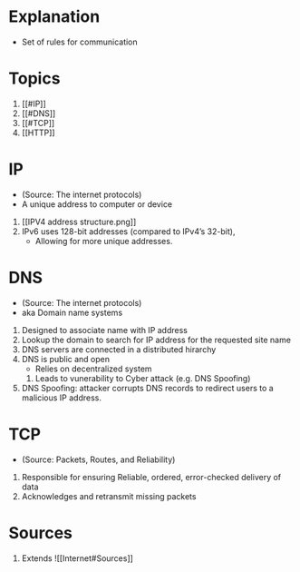 # Explanation
- Set of rules for communication
# Topics
1. [[#IP]]
2. [[#DNS]] 
3. [[#TCP]]
4. [[HTTP]]
# IP
- (Source: The internet protocols)
- A unique address to computer or device
1. [[IPV4 address structure.png]]
2. IPv6 uses 128-bit addresses (compared to IPv4’s 32-bit), 
	- Allowing for more unique addresses.
# DNS
- (Source: The internet protocols)
- aka Domain name systems
1. Designed to associate name with IP address
2. Lookup the domain to search for IP address for the requested site name
3. DNS servers are connected in a distributed hirarchy
4. DNS is public and open
	- Relies on decentralized system
	1. Leads to vunerability  to Cyber attack (e.g. DNS Spoofing)
5. DNS Spoofing: attacker corrupts DNS records to redirect users to a malicious IP address.
# TCP
- (Source: Packets, Routes, and Reliability)
1. Responsible for ensuring Reliable, ordered, error-checked delivery of data
2. Acknowledges and retransmit missing packets
# Sources
1. Extends ![[Internet#Sources]]